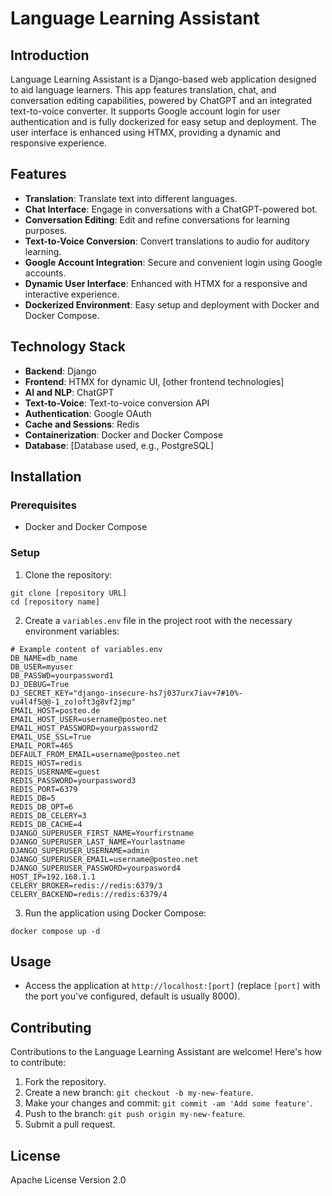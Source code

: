 # Language Learning Assistant

## Introduction
Language Learning Assistant is a Django-based web application designed to aid language learners. This app features translation, chat, and conversation editing capabilities, powered by ChatGPT and an integrated text-to-voice converter. It supports Google account login for user authentication and is fully dockerized for easy setup and deployment. The user interface is enhanced using HTMX, providing a dynamic and responsive experience.

## Features
- **Translation**: Translate text into different languages.
- **Chat Interface**: Engage in conversations with a ChatGPT-powered bot.
- **Conversation Editing**: Edit and refine conversations for learning purposes.
- **Text-to-Voice Conversion**: Convert translations to audio for auditory learning.
- **Google Account Integration**: Secure and convenient login using Google accounts.
- **Dynamic User Interface**: Enhanced with HTMX for a responsive and interactive experience.
- **Dockerized Environment**: Easy setup and deployment with Docker and Docker Compose.

## Technology Stack
- **Backend**: Django
- **Frontend**: HTMX for dynamic UI, [other frontend technologies]
- **AI and NLP**: ChatGPT
- **Text-to-Voice**: Text-to-voice conversion API
- **Authentication**: Google OAuth
- **Cache and Sessions**: Redis
- **Containerization**: Docker and Docker Compose
- **Database**: [Database used, e.g., PostgreSQL]

## Installation

### Prerequisites
- Docker and Docker Compose

### Setup
1. Clone the repository:
```
git clone [repository URL]
cd [repository name]
```
2. Create a `variables.env` file in the project root with the necessary environment variables:
```
# Example content of variables.env
DB_NAME=db_name
DB_USER=myuser
DB_PASSWD=yourpassword1
DJ_DEBUG=True
DJ_SECRET_KEY="django-insecure-hs7j037urx7iav+7#10%-vu4l4f5@@-1_zo)oft3g8vf2jmp"
EMAIL_HOST=posteo.de
EMAIL_HOST_USER=username@posteo.net
EMAIL_HOST_PASSWORD=yourpassword2
EMAIL_USE_SSL=True
EMAIL_PORT=465
DEFAULT_FROM_EMAIL=username@posteo.net
REDIS_HOST=redis
REDIS_USERNAME=guest
REDIS_PASSWORD=yourpassword3
REDIS_PORT=6379
REDIS_DB=5
REDIS_DB_OPT=6
REDIS_DB_CELERY=3
REDIS_DB_CACHE=4
DJANGO_SUPERUSER_FIRST_NAME=Yourfirstname
DJANGO_SUPERUSER_LAST_NAME=Yourlastname
DJANGO_SUPERUSER_USERNAME=admin
DJANGO_SUPERUSER_EMAIL=username@posteo.net
DJANGO_SUPERUSER_PASSWORD=yourpasword4
HOST_IP=192.168.1.1
CELERY_BROKER=redis://redis:6379/3
CELERY_BACKEND=redis://redis:6379/4
```

3. Run the application using Docker Compose:
```
docker compose up -d
```

## Usage
- Access the application at `http://localhost:[port]` (replace `[port]` with the port you've configured, default is usually 8000).

## Contributing
Contributions to the Language Learning Assistant are welcome! Here's how to contribute:
1. Fork the repository.
2. Create a new branch: `git checkout -b my-new-feature`.
3. Make your changes and commit: `git commit -am 'Add some feature'`.
4. Push to the branch: `git push origin my-new-feature`.
5. Submit a pull request.

## License
Apache License Version 2.0


